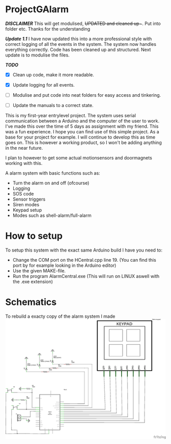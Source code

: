 # ProjectGAlarm

***DISCLAIMER***
This will get modulised, ~~UPDATED and cleaned up~~~. Put into folder etc. Thanks for the understanding

***Update 1.1***
I have now updated this into a more professional style with correct logging of all the events in the system. The system now handles everything correctly. Code has been cleaned up and structured. Next update is to modulise the files.


***TODO***
- [x] Clean up code, make it more readable.
- [x] Update logging for all events.
- [ ] Modulise and put code into neat folders for easy access and tinkering.
- [ ] Update the manuals to a correct state. 


This is my first-year entrylevel project.
The system uses serial communication between a Arduino and the computer of the user to work.
I've made this over the time of 5 days as assignment with my friend.
This was a fun experience. I hope you can find use of this simple project. As a base for your project for example. I will continue to develop this as time goes on.
This is however a working product, so I won't be adding anything in the near future.

I plan to however to get some actual motionsensors and doormagnets working with this.


A alarm system with basic functions such as:           
* Turn the alarm on and off (ofcourse)
* Logging
* SOS code
* Sensor triggers
* Siren modes
* Keypad setup
* Modes such as shell-alarm/full-alarm

# How to setup #

To setup this system with the exact same Arduino build I have you need to:
* Change the COM port on the HCentral.cpp line 19.
 (You can find this port by for example looking in the Arduino editor)
* Use the given MAKE-file.
* Run the program AlarmCentral.exe (This will run on LINUX aswell with the .exe extension)


# Schematics #
To rebuild a exacty copy of the alarm system I made
![alt text](https://raw.githubusercontent.com/C-HGP/ProjectGAlarm/master/ProjectGAlarm-master/GAlarmCode/HC/Schematic.png)
